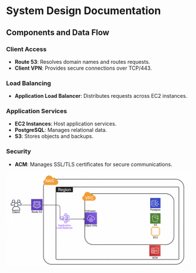 # System Design Documentation

## Components and Data Flow

### Client Access
- **Route 53**: Resolves domain names and routes requests.
- **Client VPN**: Provides secure connections over TCP/443.

### Load Balancing
- **Application Load Balancer**: Distributes requests across EC2 instances.

### Application Services
- **EC2 Instances**: Host application services.
- **PostgreSQL**: Manages relational data.
- **S3**: Stores objects and backups.

### Security
- **ACM**: Manages SSL/TLS certificates for secure communications.

![System Design](design.png)
